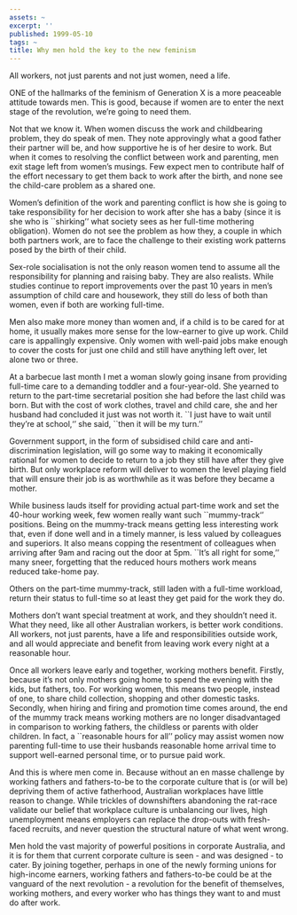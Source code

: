 ```yaml
---
assets: ~
excerpt: ''
published: 1999-05-10
tags: ~
title: Why men hold the key to the new feminism
---
```

All workers, not just parents and not just women, need a life.

ONE of the hallmarks of the feminism of Generation X is a more peaceable
attitude towards men. This is good, because if women are to enter the
next stage of the revolution, we’re going to need them.

Not that we know it. When women discuss the work and childbearing
problem, they do speak of men. They note approvingly what a good father
their partner will be, and how supportive he is of her desire to work.
But when it comes to resolving the conflict between work and parenting,
men exit stage left from women’s musings. Few expect men to contribute
half of the effort necessary to get them back to work after the birth,
and none see the child-care problem as a shared one.

Women’s definition of the work and parenting conflict is how she is
going to take responsibility for her decision to work after she has a
baby (since it is she who is \`\`shirking’’ what society sees as her
full-time mothering obligation). Women do not see the problem as how
they, a couple in which both partners work, are to face the challenge to
their existing work patterns posed by the birth of their child.

Sex-role socialisation is not the only reason women tend to assume all
the responsibility for planning and raising baby. They are also
realists. While studies continue to report improvements over the past 10
years in men’s assumption of child care and housework, they still do
less of both than women, even if both are working full-time.

Men also make more money than women and, if a child is to be cared for
at home, it usually makes more sense for the low-earner to give up work.
Child care is appallingly expensive. Only women with well-paid jobs make
enough to cover the costs for just one child and still have anything
left over, let alone two or three.

At a barbecue last month I met a woman slowly going insane from
providing full-time care to a demanding toddler and a four-year-old. She
yearned to return to the part-time secretarial position she had before
the last child was born. But with the cost of work clothes, travel and
child care, she and her husband had concluded it just was not worth it.
\`\`I just have to wait until they’re at school,‘’ she said, \`\`then it
will be my turn.’’

Government support, in the form of subsidised child care and
anti-discrimination legislation, will go some way to making it
economically rational for women to decide to return to a job they still
have after they give birth. But only workplace reform will deliver to
women the level playing field that will ensure their job is as
worthwhile as it was before they became a mother.

While business lauds itself for providing actual part-time work and set
the 40-hour working week, few women really want such \`\`mummy-track‘’
positions. Being on the mummy-track means getting less interesting work
that, even if done well and in a timely manner, is less valued by
colleagues and superiors. It also means copping the resentment of
colleagues when arriving after 9am and racing out the door at 5pm.
\`\`It’s all right for some,’’ many sneer, forgetting that the reduced
hours mothers work means reduced take-home pay.

Others on the part-time mummy-track, still laden with a full-time
workload, return their status to full-time so at least they get paid for
the work they do.

Mothers don’t want special treatment at work, and they shouldn’t need
it. What they need, like all other Australian workers, is better work
conditions. All workers, not just parents, have a life and
responsibilities outside work, and all would appreciate and benefit from
leaving work every night at a reasonable hour.

Once all workers leave early and together, working mothers benefit.
Firstly, because it’s not only mothers going home to spend the evening
with the kids, but fathers, too. For working women, this means two
people, instead of one, to share child collection, shopping and other
domestic tasks. Secondly, when hiring and firing and promotion time
comes around, the end of the mummy track means working mothers are no
longer disadvantaged in comparison to working fathers, the childless or
parents with older children. In fact, a \`\`reasonable hours for all’’
policy may assist women now parenting full-time to use their husbands
reasonable home arrival time to support well-earned personal time, or to
pursue paid work.

And this is where men come in. Because without an en masse challenge by
working fathers and fathers-to-be to the corporate culture that is (or
will be) depriving them of active fatherhood, Australian workplaces have
little reason to change. While trickles of downshifters abandoning the
rat-race validate our belief that workplace culture is unbalancing our
lives, high unemployment means employers can replace the drop-outs with
fresh-faced recruits, and never question the structural nature of what
went wrong.

Men hold the vast majority of powerful positions in corporate Australia,
and it is for them that current corporate culture is seen - and was
designed - to cater. By joining together, perhaps in one of the newly
forming unions for high-income earners, working fathers and
fathers-to-be could be at the vanguard of the next revolution - a
revolution for the benefit of themselves, working mothers, and every
worker who has things they want to and must do after work.